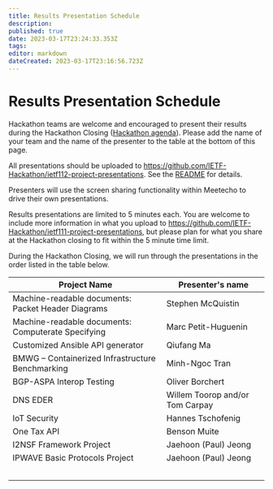 ```yaml
---
title: Results Presentation Schedule
description: 
published: true
date: 2023-03-17T23:24:33.353Z
tags: 
editor: markdown
dateCreated: 2023-03-17T23:16:56.723Z
---
```


# Results Presentation Schedule

Hackathon teams are welcome and encouraged to present their results during the Hackathon Closing ([Hackathon agenda](/meeting/112/hackathon)). Please add the name of your team and the name of the presenter to the table at the bottom of this page.

All presentations should be uploaded to https://github.com/IETF-Hackathon/ietf112-project-presentations. See the [README](https://github.com/IETF-Hackathon/ietf112-project-presentations/blob/master/README.md) for details.

Presenters will use the screen sharing functionality within Meetecho to drive their own presentations.

Results presentations are limited to 5 minutes each. You are welcome to include more information in what you upload to https://github.com/IETF-Hackathon/ietf111-project-presentations, but please plan for what you share at the Hackathon closing to fit within the 5 minute time limit.

During the Hackathon Closing, we will run through the presentations in the order listed in the table below. 

| Project Name                                         |  Presenter's name                            |
|------------------------------------------------------|----------------------------------------------|
|  Machine-readable documents: Packet Header Diagrams  |  Stephen McQuistin                           |
|  Machine-readable documents: Computerate Specifying  |  Marc Petit-Huguenin                         |
|  Customized Ansible API generator                    | Qiufang Ma                                   |
|  BMWG – Containerized Infrastructure Benchmarking    |   Minh-Ngoc Tran                             |
|  BGP-ASPA Interop Testing                            |  Oliver Borchert                             |
|  DNS EDER                                            |  Willem Toorop and/or Tom Carpay             |
|  IoT Security                                        |  Hannes Tschofenig                           |
|  One Tax API                                         |  Benson Muite                                |
|  I2NSF Framework Project                             |  Jaehoon (Paul) Jeong                        |
|  IPWAVE Basic Protocols Project                      |  Jaehoon (Paul) Jeong                        |
|                                                      |                                              |
|                                                      |                                              |
|                                                      |                                              |
|                                                      |                                              |
|                                                      |                                              |